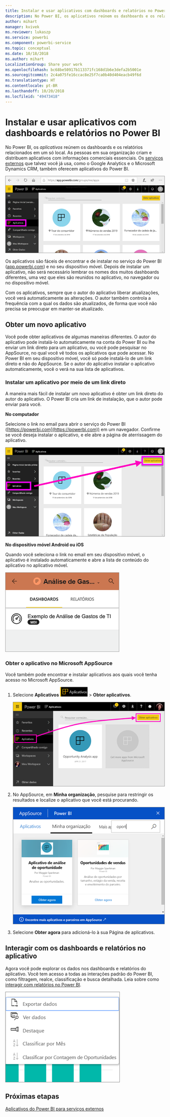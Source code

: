```yaml
---
title: Instalar e usar aplicativos com dashboards e relatórios no Power BI
description: No Power BI, os aplicativos reúnem os dashboards e os relatórios relacionados em um só local.
author: mihart
manager: kvivek
ms.reviewer: lukaszp
ms.service: powerbi
ms.component: powerbi-service
ms.topic: conceptual
ms.date: 10/18/2018
ms.author: mihart
LocalizationGroup: Share your work
ms.openlocfilehash: bc68be50917b113371fc168d1b6e3defa2b5001e
ms.sourcegitcommit: 2c4a075fe16ccac8e25f7ca0b40d404eacb49f6d
ms.translationtype: HT
ms.contentlocale: pt-BR
ms.lasthandoff: 10/20/2018
ms.locfileid: "49473418"
---
```

# <a name="install-and-use-apps-with-dashboards-and-reports-in-power-bi"></a>Instalar e usar aplicativos com dashboards e relatórios no Power BI
No Power BI, os *aplicativos* reúnem os dashboards e os relatórios relacionados em um só local. As pessoas em sua organização criam e distribuem aplicativos com informações comerciais essenciais. Os [serviços externos](end-user-connect-to-services.md) que talvez você já usa, como o Google Analytics e o Microsoft Dynamics CRM, também oferecem aplicativos do Power BI. 

![Aplicativos no Power BI](./media/end-user-apps/power-bi-apps-navbar.png)

Os aplicativos são fáceis de encontrar e de instalar no serviço do Power BI ([app.powerbi.com](https:app.powerbi.com)) e no seu dispositivo móvel. Depois de instalar um aplicativo, não será necessário lembrar os nomes dos muitos dashboards diferentes, uma vez que eles são reunidos no aplicativo, no navegador ou no dispositivo móvel.

Com os aplicativos, sempre que o autor do aplicativo liberar atualizações, você verá automaticamente as alterações. O autor também controla a frequência com a qual os dados são atualizados, de forma que você não precisa se preocupar em manter-se atualizado. 

## <a name="get-a-new-app"></a>Obter um novo aplicativo
Você pode obter aplicativos de algumas maneiras diferentes. O autor do aplicativo pode instalá-lo automaticamente na conta do Power BI ou lhe enviar um link direto para um aplicativo, ou você pode pesquisar no AppSource, no qual você vê todos os aplicativos que pode acessar. No Power BI em seu dispositivo móvel, você só pode instalá-lo de um link direto e não do AppSource. Se o autor do aplicativo instalar o aplicativo automaticamente, você o verá na sua lista de aplicativos.

### <a name="install-an-app-from-a-direct-link"></a>Instalar um aplicativo por meio de um link direto
A maneira mais fácil de instalar um novo aplicativo é obter um link direto do autor do aplicativo. O Power BI cria um link de instalação, que o autor pode enviar para você.

**No computador** 

Selecione o link no email para abrir o serviço do Power BI ([https://powerbi.com](https://powerbi.com)) em um navegador. Confirme se você deseja instalar o aplicativo, e ele abre a página de aterrissagem do aplicativo.

![Página de aterrissagem do aplicativo no serviço do Power BI](./media/end-user-apps/power-bi-get-app.png)

**No dispositivo móvel Android ou iOS** 

Quando você seleciona o link no email em seu dispositivo móvel, o aplicativo é instalado automaticamente e abre a lista de conteúdo do aplicativo no aplicativo móvel. 

![Lista de conteúdo do aplicativo no dispositivo móvel](./media/end-user-apps/power-bi-app-index-it-spend-360.png)

### <a name="get-the-app-from-microsoft-appsource"></a>Obter o aplicativo no Microsoft AppSource
Você também pode encontrar e instalar aplicativos aos quais você tenha acesso no Microsoft AppSource. 

1. Selecione **Aplicativos** ![Aplicativos no painel de navegação à esquerda](./media/end-user-apps/power-bi-apps-bar.png) > **Obter aplicativos**. 
   
     ![O ícone Obter aplicativos](./media/end-user-apps/power-bi-service-apps-get-apps-oppty.png)
2. No AppSource, em **Minha organização**, pesquise para restringir os resultados e localize o aplicativo que você está procurando.
   
     ![No AppSource, em Minha organização](./media/end-user-apps/power-bi-appsource-my-org.png)
3. Selecione **Obter agora** para adicioná-lo à sua Página de aplicativos. 

## <a name="interact-with-the-dashboards-and-reports-in-the-app"></a>Interagir com os dashboards e relatórios no aplicativo
Agora você pode explorar os dados nos dashboards e relatórios do aplicativo. Você tem acesso a todas as interações padrão do Power BI, como filtragem, realce, classificação e busca detalhada. Leia sobre como [interagir com relatórios no Power BI](end-user-reading-view.md). 

![Exportar dados de um visual do Power BI](./media/end-user-apps/power-bi-service-export-data-visual.png)



## <a name="next-steps"></a>Próximas etapas
[Aplicativos do Power BI para serviços externos](end-user-connect-to-services.md)

